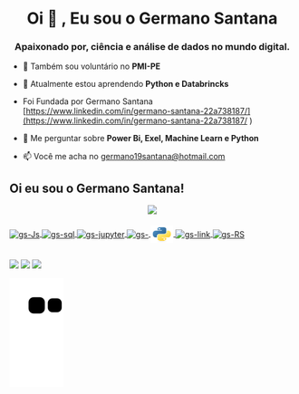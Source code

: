 <h1 align="center">Oi 👋 , Eu sou o Germano Santana</h1>
<h3 align="center">Apaixonado por, ciência e análise de dados no mundo digital.</h3>

- 👯 Também sou voluntário no  **PMI-PE**

- 🤝 Atualmente estou aprendendo  **Python e Databrincks**

- Foi Fundada por Germano Santana [https://www.linkedin.com/in/germano-santana-22a738187/](https://www.linkedin.com/in/germano-santana-22a738187/ )

- 💬 Me perguntar sobre **Power Bi, Exel, Machine Learn e Python**

- 📫 Você me acha no germano19santana@hotmail.com 

## Oi eu sou o Germano Santana!
<div align="center">
  <a href="https://github.com/Germanoo">
  <img height="180em" src="https://github-readme-stats.vercel.app/api?username=GermanooS&show_icons=true&theme=tokyonight&include_all_commits=true&count_private=true"/>
 
</div>

<div style="display: inline_block"><br>
  <img align="center" alt="gs-Js" height="30" width="40" src="https://cdn.jsdelivr.net/gh/devicons/devicon/icons/canva/canva-original.svg" />
<img align="center" alt="gs-sql" height="30" width="40" src="https://cdn.jsdelivr.net/gh/devicons/devicon/icons/microsoftsqlserver/microsoftsqlserver-plain.svg" />
<img align="center"alt="gs-jupyter"height="30" width="40" src="https://cdn.jsdelivr.net/gh/devicons/devicon/icons/jupyter/jupyter-original-wordmark.svg" />
  <img align="center"alt="gs-"height="30" width="40" src="https://cdn.jsdelivr.net/gh/devicons/devicon/icons/postgresql/postgresql-original-wordmark.svg" />
  <img align="center" alt="gs-Python" height="30" width="40" src="https://raw.githubusercontent.com/devicons/devicon/master/icons/python/python-original.svg">
<img align="center" alt="gs-link" height="30" width="40" src="https://cdn.jsdelivr.net/gh/devicons/devicon/icons/linkedin/linkedin-original.svg" />
<img align="center" alt="gs-RS" height="30" width="40" src="https://cdn.jsdelivr.net/gh/devicons/devicon/icons/r/r-original.svg" />
</div>

##

<div> 
  <a href="https://instagram.com/germanoosantana" target="_blank"><img src="https://img.shields.io/badge/-Instagram-%23E4405F?style=for-the-badge&logo=instagram&logoColor=white" target="_blank"></a>
  <a href = "mailto:germano9835@gmail.com"><img src="https://img.shields.io/badge/-Gmail-%23333?style=for-the-badge&logo=gmail&logoColor=white" target="_blank"></a>
  <a href="https://www.linkedin.com/in/germano-santana-22a738187/"(https://www.linkedin.com/in/germano-santana-22a738187/ )
" target="_blank"><img src="https://img.shields.io/badge/-LinkedIn-%230077B5?style=for-the-badge&logo=linkedin&logoColor=white" target="_blank"></a> 
 
  ![Snake animation](https://github.com/rafaballerini/rafaballerini/blob/output/github-contribution-grid-snake.svg)
 
</div>
          
